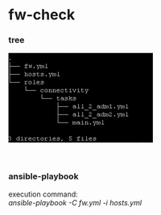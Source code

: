 # fw-check

### tree

![](images/tree.png)

<br/>
            
### ansible-playbook

execution command:  
*ansible-playbook -C fw.yml -i hosts.yml*
